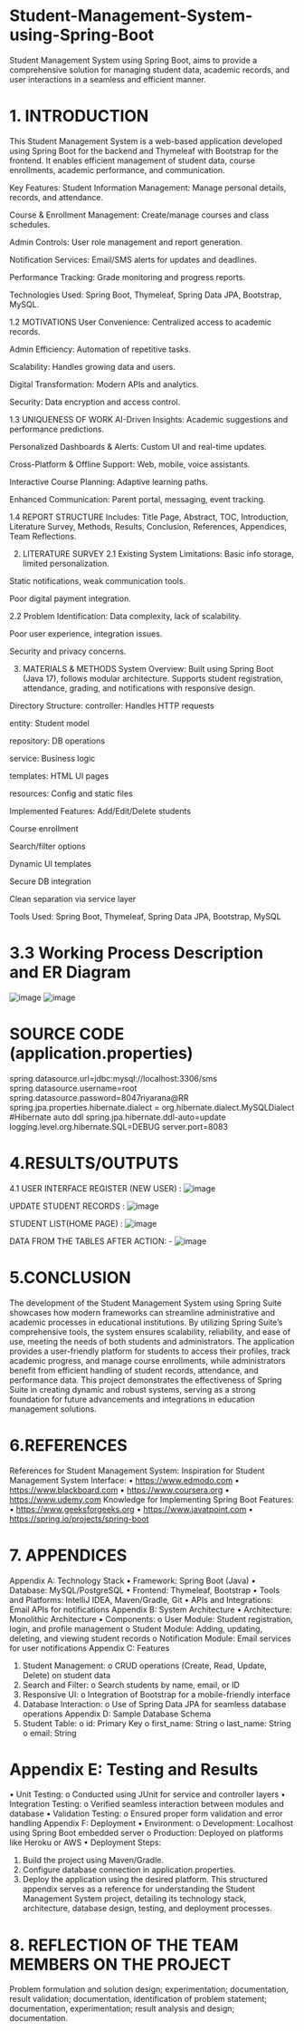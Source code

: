 # Student-Management-System-using-Spring-Boot
Student Management System using Spring Boot, aims to provide a  comprehensive solution for managing student data, academic records, and user interactions in a  seamless and efficient manner.

# 1. INTRODUCTION
This Student Management System is a web-based application developed using Spring Boot for the backend and Thymeleaf with Bootstrap for the frontend. It enables efficient management of student data, course enrollments, academic performance, and communication.

Key Features:
Student Information Management: Manage personal details, records, and attendance.

Course & Enrollment Management: Create/manage courses and class schedules.

Admin Controls: User role management and report generation.

Notification Services: Email/SMS alerts for updates and deadlines.

Performance Tracking: Grade monitoring and progress reports.

Technologies Used:
Spring Boot, Thymeleaf, Spring Data JPA, Bootstrap, MySQL.

1.2 MOTIVATIONS
User Convenience: Centralized access to academic records.

Admin Efficiency: Automation of repetitive tasks.

Scalability: Handles growing data and users.

Digital Transformation: Modern APIs and analytics.

Security: Data encryption and access control.

1.3 UNIQUENESS OF WORK
AI-Driven Insights: Academic suggestions and performance predictions.

Personalized Dashboards & Alerts: Custom UI and real-time updates.

Cross-Platform & Offline Support: Web, mobile, voice assistants.

Interactive Course Planning: Adaptive learning paths.

Enhanced Communication: Parent portal, messaging, event tracking.

1.4 REPORT STRUCTURE
Includes: Title Page, Abstract, TOC, Introduction, Literature Survey, Methods, Results, Conclusion, References, Appendices, Team Reflections.

2. LITERATURE SURVEY
2.1 Existing System Limitations:
Basic info storage, limited personalization.

Static notifications, weak communication tools.

Poor digital payment integration.

2.2 Problem Identification:
Data complexity, lack of scalability.

Poor user experience, integration issues.

Security and privacy concerns.

3. MATERIALS & METHODS
System Overview:
Built using Spring Boot (Java 17), follows modular architecture. Supports student registration, attendance, grading, and notifications with responsive design.

Directory Structure:
controller: Handles HTTP requests

entity: Student model

repository: DB operations

service: Business logic

templates: HTML UI pages

resources: Config and static files

Implemented Features:
Add/Edit/Delete students

Course enrollment

Search/filter options

Dynamic UI templates

Secure DB integration

Clean separation via service layer

Tools Used:
Spring Boot, Thymeleaf, Spring Data JPA, Bootstrap, MySQL

# 3.3 Working Process Description and ER Diagram
![image](https://github.com/user-attachments/assets/d0dc61b8-c4a9-4033-be66-f50f8c0c43dd)
![image](https://github.com/user-attachments/assets/5c2b7d40-c4a8-440c-8732-406616b205f7)





# SOURCE CODE (application.properties) 
spring.datasource.url=jdbc:mysql://localhost:3306/sms 
spring.datasource.username=root 
spring.datasource.password=8047riyarana@RR 
spring.jpa.properties.hibernate.dialect = org.hibernate.dialect.MySQLDialect 
#Hibernate auto ddl 
spring.jpa.hibernate.ddl-auto=update 
logging.level.org.hibernate.SQL=DEBUG 
server.port=8083

# 4.RESULTS/OUTPUTS
4.1 USER INTERFACE
REGISTER (NEW USER) : ![image](https://github.com/user-attachments/assets/a65cf43f-8483-46cb-9cb9-8aadc39b0c26)

 
UPDATE STUDENT RECORDS : ![image](https://github.com/user-attachments/assets/4f629469-ed25-438b-bdac-085e5bd0cf8c)

 

STUDENT LIST(HOME PAGE) : ![image](https://github.com/user-attachments/assets/79d1c1ab-2e22-4006-a521-432f231dd112)

 
DATA FROM THE TABLES AFTER ACTION: - ![image](https://github.com/user-attachments/assets/45661e95-23bc-4e87-82b9-a2050d3b2178)

 











# 5.CONCLUSION
The development of the Student Management System using Spring Suite showcases how modern frameworks can streamline administrative and academic processes in educational institutions. By utilizing Spring Suite’s comprehensive tools, the system ensures scalability, reliability, and ease of use, meeting the needs of both students and administrators.
The application provides a user-friendly platform for students to access their profiles, track academic progress, and manage course enrollments, while administrators benefit from efficient handling of student records, attendance, and performance data. This project demonstrates the effectiveness of Spring Suite in creating dynamic and robust systems, serving as a strong foundation for future advancements and integrations in education management solutions.



















# 6.REFERENCES

References for Student Management System:
Inspiration for Student Management System Interface:
•	https://www.edmodo.com
•	https://www.blackboard.com
•	https://www.coursera.org
•	https://www.udemy.com
Knowledge for Implementing Spring Boot Features:
•	https://www.geeksforgeeks.org
•	https://www.javatpoint.com
•	https://spring.io/projects/spring-boot


# 7. APPENDICES
Appendix A: Technology Stack
•	Framework: Spring Boot (Java)
•	Database: MySQL/PostgreSQL
•	Frontend: Thymeleaf, Bootstrap
•	Tools and Platforms: IntelliJ IDEA, Maven/Gradle, Git
•	APIs and Integrations: Email APIs for notifications
Appendix B: System Architecture
•	Architecture: Monolithic Architecture
•	Components:
o	User Module: Student registration, login, and profile management
o	Student Module: Adding, updating, deleting, and viewing student records
o	Notification Module: Email services for user notifications
Appendix C: Features
1.	Student Management:
o	CRUD operations (Create, Read, Update, Delete) on student data
2.	Search and Filter:
o	Search students by name, email, or ID
3.	Responsive UI:
o	Integration of Bootstrap for a mobile-friendly interface
4.	Database Interaction:
o	Use of Spring Data JPA for seamless database operations
Appendix D: Sample Database Schema
1.	Student Table:
o	id: Primary Key
o	first_name: String
o	last_name: String
o	email: String



# Appendix E: Testing and Results
•	Unit Testing:
o	Conducted using JUnit for service and controller layers
•	Integration Testing:
o	Verified seamless interaction between modules and database
•	Validation Testing:
o	Ensured proper form validation and error handling
Appendix F: Deployment
•	Environment:
o	Development: Localhost using Spring Boot embedded server
o	Production: Deployed on platforms like Heroku or AWS
•	Deployment Steps:
1.	Build the project using Maven/Gradle.
2.	Configure database connection in application.properties.
3.	Deploy the application using the desired platform.
This structured appendix serves as a reference for understanding the Student Management System project, detailing its technology stack, architecture, database design, testing, and deployment processes.








# 8. REFLECTION OF THE TEAM MEMBERS ON THE PROJECT

Problem formulation and solution design; experimentation; documentation, result validation; documentation, identification of problem statement; documentation, experimentation; result analysis and design; documentation.


